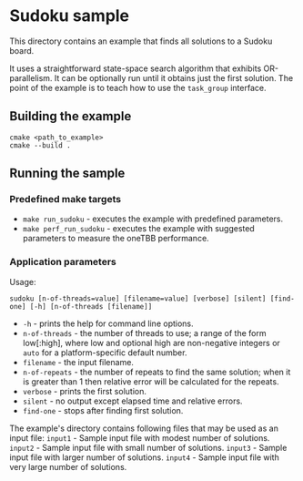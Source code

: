 # Sudoku sample
This directory contains an example that finds all solutions to a Sudoku board.

It uses a straightforward state-space search algorithm that exhibits OR-parallelism. It can be optionally run until it obtains just the first solution. The point of the example is to teach how to use the `task_group` interface.

## Building the example
```
cmake <path_to_example>
cmake --build .
```

## Running the sample
### Predefined make targets
* `make run_sudoku` - executes the example with predefined parameters.
* `make perf_run_sudoku` - executes the example with suggested parameters to measure the oneTBB performance.

### Application parameters
Usage:
```
sudoku [n-of-threads=value] [filename=value] [verbose] [silent] [find-one] [-h] [n-of-threads [filename]]
```
* `-h` - prints the help for command line options.
* `n-of-threads` - the number of threads to use; a range of the form low\[:high\], where low and optional high are non-negative integers or `auto` for a platform-specific default number.
* `filename` - the input filename.
* `n-of-repeats` - the number of repeats to find the same solution; when it is greater than 1 then relative error will be calculated for the repeats.
* `verbose` - prints the first solution.
* `silent` - no output except elapsed time and relative errors.
* `find-one` - stops after finding first solution.

The example's directory contains following files that may be used as an input file:
`input1` - Sample input file with modest number of solutions.
`input2` - Sample input file with small number of solutions.
`input3` - Sample input file with larger number of solutions.
`input4` - Sample input file with very large number of solutions.
